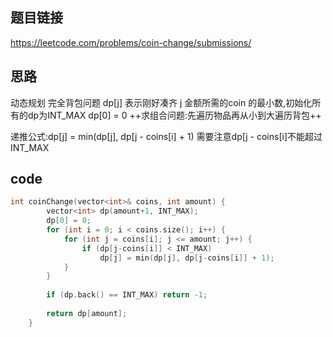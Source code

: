 ## 题目链接
https://leetcode.com/problems/coin-change/submissions/

## 思路

动态规划 完全背包问题
dp[j] 表示刚好凑齐 j 金额所需的coin 的最小数,初始化所有的dp为INT_MAX
dp[0] = 0
++求组合问题:先遍历物品再从小到大遍历背包++

递推公式:dp[j] = min(dp[j], dp[j - coins[i] + 1)
 需要注意dp[j - coins[i]不能超过INT_MAX


## code
```cpp
int coinChange(vector<int>& coins, int amount) {
        vector<int> dp(amount+1, INT_MAX);
        dp[0] = 0;
        for (int i = 0; i < coins.size(); i++) {
            for (int j = coins[i]; j <= amount; j++) {
                if (dp[j-coins[i]] < INT_MAX)
                    dp[j] = min(dp[j], dp[j-coins[i]] + 1);
            }
        }
        
        if (dp.back() == INT_MAX) return -1;
        
        return dp[amount];
    }
```
